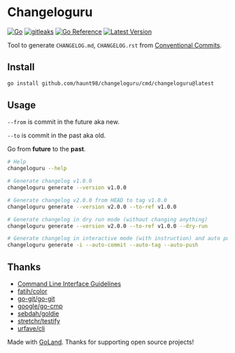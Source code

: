 # Changeloguru

[![Go](https://github.com/haunt98/changeloguru/actions/workflows/go.yml/badge.svg)](https://github.com/haunt98/changeloguru/actions/workflows/go.yml)
[![gitleaks](https://github.com/haunt98/changeloguru/actions/workflows/gitleaks.yml/badge.svg)](https://github.com/haunt98/changeloguru/actions/workflows/gitleaks.yml)
[![Go Reference](https://pkg.go.dev/badge/github.com/haunt98/changeloguru.svg)](https://pkg.go.dev/github.com/haunt98/changeloguru)
[![Latest Version](https://img.shields.io/github/v/tag/haunt98/changeloguru)](https://github.com/haunt98/changeloguru/tags)

Tool to generate `CHANGELOG.md`, `CHANGELOG.rst` from
[Conventional Commits](https://www.conventionalcommits.org/en/v1.0.0/).

## Install

```sh
go install github.com/haunt98/changeloguru/cmd/changeloguru@latest
```

## Usage

`--from` is commit in the future aka new.

`--to` is commit in the past aka old.

Go from **future** to the **past**.

```sh
# Help
changeloguru --help

# Generate changelog v1.0.0
changeloguru generate --version v1.0.0

# Generate changelog v2.0.0 from HEAD to tag v1.0.0
changeloguru generate --version v2.0.0 --to-ref v1.0.0

# Generate changelog in dry run mode (without changing anything)
changeloguru generate --version v2.0.0 --to-ref v1.0.0 --dry-run

# Generate changelog in interactive mode (with instruction) and auto push commit, tag
changeloguru generate -i --auto-commit --auto-tag --auto-push
```

## Thanks

- [Command Line Interface Guidelines](https://clig.dev/)
- [fatih/color](https://github.com/fatih/color)
- [go-git/go-git](https://github.com/go-git/go-git)
- [google/go-cmp](https://github.com/google/go-cmp)
- [sebdah/goldie](https://github.com/sebdah/goldie)
- [stretchr/testify](https://github.com/stretchr/testify)
- [urfave/cli](https://github.com/urfave/cli)

Made with [GoLand](https://www.jetbrains.com/go/). Thanks for supporting open
source projects!
